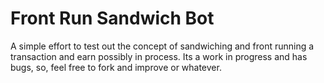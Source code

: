 # Front Run Sandwich Bot

A simple effort to test out the concept of sandwiching and front running a transaction and earn possibly in process. Its a work in progress and has bugs, so, feel free to fork and improve or whatever. 
